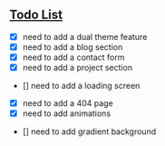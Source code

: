 ## [Todo List](https://github.com/webkamal/portfolio/blob/main/TODO.md)

- [x] need to add a dual theme feature
- [x] need to add a blog section
- [x] need to add a contact form
- [x] need to add a project section
- [] need to add a loading screen
- [x] need to add a 404 page
- [x] need to add animations
- [] need to add gradient background
